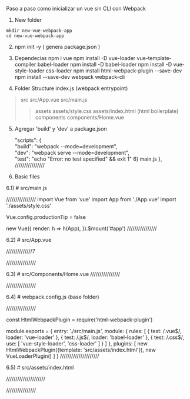 Paso a paso como inicializar un vue sin CLI con Webpack

1) New folder 
```
mkdir new-vue-webpack-app
cd new-vue-webpack-app
```

2) npm init -y ( genera package.json )

3) Dependecias 
npm i vue 
npm install -D vue-loader vue-template-compiler babel-loader
npm install -D babel-loader
npm install -D vue-style-loader css-loader
npm install html-webpack-plugin --save-dev
npm install --save-dev webpack webpack-cli 

4) Folder Structure
index.js (webpack entrypoint)
>src
 src/App.vue
 src/main.js
>>assets
  assets/style.css
  assets/index.html (html boilerplate)
>>components
  components/Home.vue

5) Agregar 'build' y 'dev' a package.json 

	"scripts": {                                            
	  "build": "webpack --mode=development",                
	  "dev": "webpack serve --mode=development",                
	  "test": "echo \"Error: no test specified\" && exit 1" 6) main.js
	},                                                      ////////////////



6) Basic files
 
6.1) # src/main.js

////////////////
import Vue from 'vue'
import App from './App.vue'
import './assets/style.css'

Vue.config.productionTip = false

new Vue({
  render: h => h(App),
}).$mount('#app')
////////////////

6.2) # src/App.vue

//////////////7
<template>
  <div id="app">
    <Header />
    <Home />
  </div>
</template>

<script>
import Home from './components/Home.vue'

export default {
  name: 'App',
  components: {
    Home,
  }
}
</script>

<style>
#app {
}
</style>
////////////////

6.3) # src/Components/Home.vue
////////////////
<template>
</template>

<script>

export default {
  name: 'Home',
	components: {
	},
	data(){
		return {
		}
	},
	methods: {
    },
	created(){
	},
}
</script> 

<style>
</style>

////////////////

6.4) # webpack.config.js (base folder)

////////////////

const HtmlWebpackPlugin = require('html-webpack-plugin')

module.exports = {
	entry: './src/main.js',
	module: {
		rules: [
		  {
			test: /\.vue$/,
			loader: 'vue-loader'
		  },
		  {
			test: /\.js$/,
			loader: 'babel-loader'
		  },
		  {
			test: /\.css$/,
			use: [
			  'vue-style-loader',
			  'css-loader'
			]
		  }
		]
	},
	plugins: [
		new HtmlWebpackPlugin({template: 'src/assets/index.html'}),
		new VueLoaderPlugin()
	]
}
/////////////////////


6.5) # src/assets/index.html

/////////////////////
<!DOCTYPE html>
<html lang="en">
  <head>
    <meta charset="UTF-8">
    <meta name="viewport" content="width=device-width, initial-scale=1.0">
    <meta http-equiv="X-UA-Compatible" content="ie=edge">
    <title>HTML 5 Boilerplate</title>
  <script defer src="main.js"></script></head>
  <body>
	<div id="app"></div>
  </body>
</html>

////////////////







